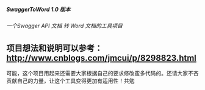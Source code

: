 ##### SwaggerToWord 1.0 版本
###### 一个Swagger API 文档 转 Word 文档的工具项目
项目想法和说明可以参考：http://www.cnblogs.com/jmcui/p/8298823.html
-------------------------------------------------
可能，这个项目用起来还需要大家根据自己的要求修改蛮多代码的。还请大家不吝贡献自己的力量，让这个工具变得更加有适用性！共勉

